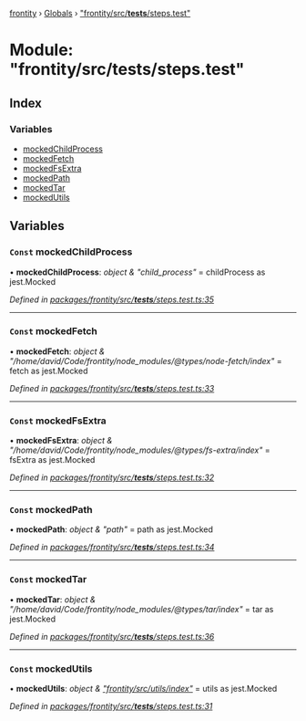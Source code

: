 [frontity](../README.md) › [Globals](../globals.md) › ["frontity/src/__tests__/steps.test"](_frontity_src___tests___steps_test_.md)

# Module: "frontity/src/__tests__/steps.test"

## Index

### Variables

* [mockedChildProcess](_frontity_src___tests___steps_test_.md#const-mockedchildprocess)
* [mockedFetch](_frontity_src___tests___steps_test_.md#const-mockedfetch)
* [mockedFsExtra](_frontity_src___tests___steps_test_.md#const-mockedfsextra)
* [mockedPath](_frontity_src___tests___steps_test_.md#const-mockedpath)
* [mockedTar](_frontity_src___tests___steps_test_.md#const-mockedtar)
* [mockedUtils](_frontity_src___tests___steps_test_.md#const-mockedutils)

## Variables

### `Const` mockedChildProcess

• **mockedChildProcess**: *object & "child_process"* = childProcess as jest.Mocked<typeof childProcess>

*Defined in [packages/frontity/src/__tests__/steps.test.ts:35](https://github.com/frontity/frontity/blob/eb6bfe49/packages/frontity/src/__tests__/steps.test.ts#L35)*

___

### `Const` mockedFetch

• **mockedFetch**: *object & "/home/david/Code/frontity/node_modules/@types/node-fetch/index"* = fetch as jest.Mocked<typeof fetch>

*Defined in [packages/frontity/src/__tests__/steps.test.ts:33](https://github.com/frontity/frontity/blob/eb6bfe49/packages/frontity/src/__tests__/steps.test.ts#L33)*

___

### `Const` mockedFsExtra

• **mockedFsExtra**: *object & "/home/david/Code/frontity/node_modules/@types/fs-extra/index"* = fsExtra as jest.Mocked<typeof fsExtra>

*Defined in [packages/frontity/src/__tests__/steps.test.ts:32](https://github.com/frontity/frontity/blob/eb6bfe49/packages/frontity/src/__tests__/steps.test.ts#L32)*

___

### `Const` mockedPath

• **mockedPath**: *object & "path"* = path as jest.Mocked<typeof path>

*Defined in [packages/frontity/src/__tests__/steps.test.ts:34](https://github.com/frontity/frontity/blob/eb6bfe49/packages/frontity/src/__tests__/steps.test.ts#L34)*

___

### `Const` mockedTar

• **mockedTar**: *object & "/home/david/Code/frontity/node_modules/@types/tar/index"* = tar as jest.Mocked<typeof tar>

*Defined in [packages/frontity/src/__tests__/steps.test.ts:36](https://github.com/frontity/frontity/blob/eb6bfe49/packages/frontity/src/__tests__/steps.test.ts#L36)*

___

### `Const` mockedUtils

• **mockedUtils**: *object & ["frontity/src/utils/index"](_frontity_src_utils_index_.md)* = utils as jest.Mocked<typeof utils>

*Defined in [packages/frontity/src/__tests__/steps.test.ts:31](https://github.com/frontity/frontity/blob/eb6bfe49/packages/frontity/src/__tests__/steps.test.ts#L31)*
